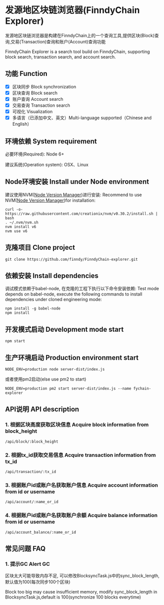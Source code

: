 # 发源地区块链浏览器(FinndyChain Explorer)

发源地区块链浏览器是构建在FinndyChain上的一个查询工具,提供区块(Block)查询,交易(Transaction)查询和账户(Account)查询功能

FinndyChain Explorer is a search tool build on FinndyChain, supporting block search, transaction search, and account search.


## 功能 Function
- [x] 区块同步 Block synchronization
- [x] 区块查询 Block search
- [x] 账户查询 Account search
- [x] 交易查询 Transaction search
- [x] 可视化 Visualization
- [x] 多语言（已添加中文、英文）Multi-language supported（Chinese and English）

## 环境依赖 System requirement

必要环境(Required): Node 6+

建议系统(Operation system): OSX、Linux

## Node环境安装 Install under Node environment

建议使用NVM([Node Version Manager](https://github.com/creationix/nvm))进行安装:
Recommend to use NVM([Node Version Manager](https://github.com/creationix/nvm))for installation:

```
curl -o- https://raw.githubusercontent.com/creationix/nvm/v0.30.2/install.sh | bash
. ~/.nvm/nvm.sh
nvm install v6
nvm use v6
```

## 克隆项目 Clone project

```
git clone https://github.com/finndy/FinndyChain-explorer.git
```

## 依赖安装 Install dependencies

调试模式依赖于babel-node, 在克隆的工程下执行以下命令安装依赖:
Test mode depends on babel-node, execute the following commands to install dependencies under cloned engineering mode:


```
npm install -g babel-node
npm install
```

## 开发模式启动 Development mode start

```
npm start
```

## 生产环境启动 Production environment start

```
NODE_ENV=production node server-dist/index.js
```

或者使用pm2启动(else use pm2 to start)

```
NODE_ENV=production pm2 start server-dist/index.js --name fychain-explorer
```

## API说明 API description

### 1. 根据区块高度获取区块信息 Acquire block information from block_height

```
/api/block/:block_height
```

### 2. 根据tx_id获取交易信息 Acquire transaction information from tx_id

```
/api/transaction/:tx_id
```

### 3. 根据账户id或账户名获取账户信息 Acquire account information from id or username

```
/api/account/:name_or_id
```

### 4. 根据账户id或账户名获取账户余额 Acquire balance information from id or username

```
/api/account_balance/:name_or_id
```

## 常见问题 FAQ

### 1. 提示GC Alert GC
区块太大可能导致内存不足, 可以修改BlocksyncTask.js中的sync_block_length,默认值为100(每次同步100个区块)

Block too big may cause insufficient memory, modify sync_block_length in BlocksyncTask.js,default is 100(synchronize 100 blocks everytime)

